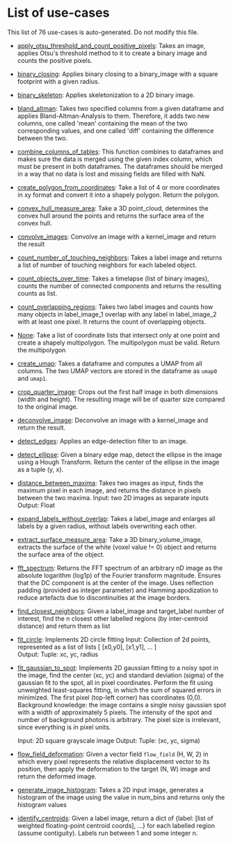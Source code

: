 
# List of use-cases
This list of 76 use-cases is auto-generated. Do not modify this file.


* [apply_otsu_threshold_and_count_positive_pixels](apply_otsu_threshold_and_count_positive_pixels.ipynb): 
    Takes an image, applies Otsu's threshold method to it to create a binary image and 
    counts the positive pixels.
    
        
* [binary_closing](binary_closing.ipynb): 
    Applies binary closing to a binary_image with a square footprint with a given radius.
    
        
* [binary_skeleton](binary_skeleton.ipynb): 
    Applies skeletonization to a 2D binary image.
    
        
* [bland_altman](bland_altman.ipynb): 
    Takes two specified columns from a given dataframe and applies Bland-Altman-Analysis to them.
    Therefore, it adds two new columns, one called 'mean' containing the mean of the two corresponding values,
    and one called 'diff' containing the difference between the two.
    
        
* [combine_columns_of_tables](combine_columns_of_tables.ipynb): 
    This function combines to dataframes and makes sure the data is merged 
    using the given index column, which must be present in both dataframes.
    The dataframes should be merged in a way that no data is lost and missing
    fields are filled with NaN.
    
        
* [create_polygon_from_coordinates](convert_points_polygon.ipynb): 
    Take a list of 4 or more coordinates in xy format and convert it into a shapely polygon. Return the polygon.
    
        
* [convex_hull_measure_area](convex_hull_measure_area.ipynb): 
    Take a 3D point_cloud, determines the convex hull around the points and returns the surface area of the convex hull.
    
        
* [convolve_images](convolve_images.ipynb): 
    Convolve an image with a kernel_image and return the result
    
        
* [count_number_of_touching_neighbors](count_number_of_touching_neighbors.ipynb): 
    Takes a label image and returns a list of number of touching neighbors 
    for each labeled object.
    
        
* [count_objects_over_time](count_objects_over_time.ipynb): 
    Takes a timelapse (list of binary images), counts the number of connected components and returns the resulting counts as list.
    
        
* [count_overlapping_regions](count_overlapping_regions.ipynb): 
    Takes two label images and counts how many objects in label_image_1 overlap 
    with any label in label_image_2 with at least one pixel.
    It returns the count of overlapping objects.
    
        
* [None](create_multipolygon_from_coordinates.ipynb): 
    Take a list of coordinate lists that intersect only at one point and create a shapely multipolygon. 
    The multipolygon must be valid. Return the multipolygon
    
        
* [create_umap](create_umap.ipynb): 
    Takes a dataframe and computes a UMAP from all columns. 
    The two UMAP vectors are stored in the dataframe as `umap0` and `umap1`.
    
        
* [crop_quarter_image](crop_quarter_image.ipynb): 
    Crops out the first half image in both dimensions (width and height). 
    The resulting image will be of quarter size compared to the original image.
    
        
* [deconvolve_image](deconvolve_image.ipynb): 
    Deconvolve an image with a kernel_image and return the result.
    
        
* [detect_edges](detect_edges.ipynb): 
    Applies an edge-detection filter to an image.
    
        
* [detect_ellipse](detect_ellipse.ipynb): 
    Given a binary edge map, detect the ellipse in the image using a Hough Transform.
    Return the center of the ellipse in the image as a tuple (y, x).
    
        
* [distance_between_maxima](distance_between_maxima.ipynb): 
    Takes two images as input, finds the maximum pixel in each image, and returns 
    the distance in pixels between the two maxima.
    Input: two 2D images as separate inputs
    Output: Float
    
        
* [expand_labels_without_overlap](expand_labels_without_overlap.ipynb): 
    Takes a label_image and enlarges all labels by a given radius, without
    labels overwriting each other.
    
        
* [extract_surface_measure_area](extract_surface_measure_area.ipynb): 
    Take a 3D binary_volume_image, extracts the surface of the white (voxel value != 0) object 
    and returns the surface area of the object.
    
        
* [fft_spectrum](fft_spectrum.ipynb): 
        Returns the FFT spectrum of an arbitrary nD image as the absolute logarithm (log1p) of the Fourier transform magnitude. Ensures that the DC component is at the center of the image. Uses reflection padding (provided as integer parameter) and Hamming apodization to reduce artefacts due to discontinuities at the image borders.
        
        
* [find_closest_neighbors](find_closest_neighbors.ipynb): 
    Given a label_image and target_label number of interest, find the n closest 
    other labelled regions (by inter-centroid distance) and return them as list
    
        
* [fit_circle](fit_circle.ipynb): 
    Implements 2D circle fitting
    Input: Collection of 2d points, represented as a list of lists [ [x0,y0], [x1,y1], ... ]  
    Output: Tuple: xc, yc, radius
    
        
* [fit_gaussian_to_spot](fit_gaussian_to_spot.ipynb): 
    Implements 2D gaussian fitting to a noisy spot in the image, find the center (xc, yc) and 
    standard deviation (sigma) of the gaussian fit to the spot, all in pixel coordinates. 
    Perform the fit using unweighted least-squares fitting, in which the sum of squared errors in minimized.
    The first pixel (top-left corner) has coordinates (0,0). Background knowledge: the 
    image contains a single noisy gaussian spot with a width of approximately 5 pixels. 
    The intensity of the spot and number of background photons is arbitrary. 
    The pixel size is irrelevant, since everything is in pixel units.

    Input: 2D square grayscale image
    Output: Tuple: (xc, yc, sigma)
    
        
* [flow_field_deformation](flow_field_deformation.ipynb): 
    Given a vector field `flow_field` (H, W, 2) in which every pixel represents the relative 
    displacement vector to its position, then apply the deformation to the target (N, W) 
    image and return the deformed image.
    
        
* [generate_image_histogram](generate_image_histogram.ipynb): 
    Takes a 2D input image, generates a histogram of the image using the value in num_bins and returns only the histogram values
    
        
* [identify_centroids](identify_centroids.ipynb): 
    Given a label image, return a dict of {label: [list of weighted floating-point centroid coords], ...}  for each labelled
    region (assume contiguity). Labels run between 1 and some integer n.
    
        